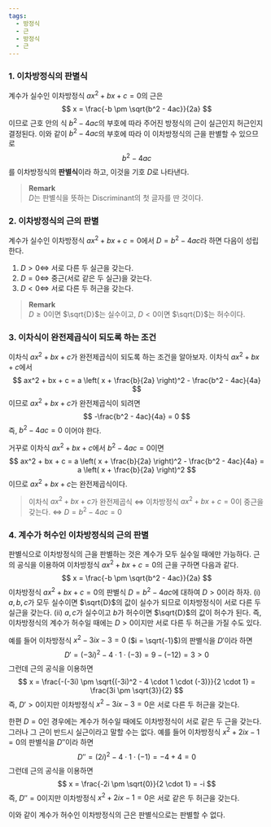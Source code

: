 ```yaml
---
tags:
  - 방정식
  - 근
  - 방정식
  - 근
---
```

### 1. 이차방정식의 판별식

계수가 실수인 이차방정식 $ax^2 + bx + c = 0$의 근은
$$ x = \frac{-b \pm \sqrt{b^2 - 4ac}}{2a} $$
이므로 근호 안의 식 $b^2 - 4ac$의 부호에 따라 주어진 방정식의 근이 실근인지 허근인지 결정된다. 이와 같이 $b^2 - 4ac$의 부호에 따라 이 이차방정식의 근을 판별할 수 있으므로
$$ b^2 - 4ac $$
를 이차방정식의 **판별식**이라 하고, 이것을 기호 $D$로 나타낸다.

> **Remark**  
> $D$는 판별식을 뜻하는 Discriminant의 첫 글자를 딴 것이다.

### 2. 이차방정식의 근의 판별

계수가 실수인 이차방정식 $ax^2 + bx + c = 0$에서 $D = b^2 - 4ac$라 하면 다음이 성립한다.

1. $D > 0 \iff$ 서로 다른 두 실근을 갖는다.
2. $D = 0 \iff$ 중근(서로 같은 두 실근)을 갖는다.
3. $D < 0 \iff$ 서로 다른 두 허근을 갖는다.

> **Remark**  
> $D \ge 0$이면 $\sqrt{D}$는 실수이고, $D < 0$이면 $\sqrt{D}$는 허수이다.

### 3. 이차식이 완전제곱식이 되도록 하는 조건
이차식 $ax^2 + bx + c$가 완전제곱식이 되도록 하는 조건을 알아보자. 이차식 $ax^2 + bx + c$에서
$$ ax^2 + bx + c = a \left( x + \frac{b}{2a} \right)^2 - \frac{b^2 - 4ac}{4a} $$
이므로 $ax^2 + bx + c$가 완전제곱식이 되려면
$$ -\frac{b^2 - 4ac}{4a} = 0 $$
즉, $b^2 - 4ac = 0$ 이어야 한다.

거꾸로 이차식 $ax^2 + bx + c$에서 $b^2 - 4ac = 0$이면
$$ ax^2 + bx + c = a \left( x + \frac{b}{2a} \right)^2 - \frac{b^2 - 4ac}{4a} = a \left( x + \frac{b}{2a} \right)^2 $$
이므로 $ax^2 + bx + c$는 완전제곱식이다.

>이차식 $ax^2 + bx + c$가 완전제곱식
>$\iff$ 이차방정식 $ax^2 + bx + c = 0$이 중근을 갖는다.
>$\iff$ $D = b^2 - 4ac = 0$

### 4. 계수가 허수인 이차방정식의 근의 판별
판별식으로 이차방정식의 근을 판별하는 것은 계수가 모두 실수일 때에만 가능하다. 근의 공식을 이용하여 이차방정식 $ax^2 + bx + c = 0$의 근을 구하면 다음과 같다.
$$ x = \frac{-b \pm \sqrt{b^2 - 4ac}}{2a} $$
이차방정식 $ax^2 + bx + c = 0$의 판별식 $D = b^2 - 4ac$에 대하여 $D > 0$이라 하자.
(i) $a, b, c$가 모두 실수이면 $\sqrt{D}$의 값이 실수가 되므로 이차방정식이 서로 다른 두 실근을 갖는다.
(ii) $a, c$가 실수이고 $b$가 허수이면 $\sqrt{D}$의 값이 허수가 된다. 즉, 이차방정식의 계수가 허수일 때에는 $D > 0$이지만 서로 다른 두 허근을 가질 수도 있다.

예를 들어 이차방정식 $x^2 - 3ix - 3 = 0$ ($i = \sqrt{-1}$)의 판별식을 $D'$이라 하면
$$ D' = (-3i)^2 - 4 \cdot 1 \cdot (-3) = 9 - (-12) = 3>0 $$
그런데 근의 공식을 이용하면
$$ x = \frac{-(-3i) \pm \sqrt{(-3i)^2 - 4 \cdot 1 \cdot (-3)}}{2 \cdot 1} = \frac{3i \pm \sqrt{3}}{2} $$
즉, $D' > 0$이지만 이차방정식 $x^2 - 3ix - 3 = 0$은 서로 다른 두 허근을 갖는다.

한편 $D = 0$인 경우에는 계수가 허수일 때에도 이차방정식이 서로 같은 두 근을 갖는다. 그러나 그 근이 반드시 실근이라고 말할 수는 없다.
예를 들어 이차방정식 $x^2 + 2ix - 1 = 0$의 판별식을 $D''$이라 하면
$$ D'' = (2i)^2 - 4 \cdot 1 \cdot (-1) = -4 + 4 = 0 $$
그런데 근의 공식을 이용하면
$$ x = \frac{-2i \pm \sqrt{0}}{2 \cdot 1} = -i $$
즉, $D'' = 0$이지만 이차방정식 $x^2 + 2ix - 1 = 0$은 서로 같은 두 허근을 갖는다.

이와 같이 계수가 허수인 이차방정식의 근은 판별식으로는 판별할 수 없다.
